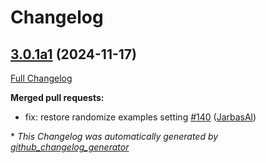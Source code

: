 # Changelog

## [3.0.1a1](https://github.com/OpenVoiceOS/skill-ovos-homescreen/tree/3.0.1a1) (2024-11-17)

[Full Changelog](https://github.com/OpenVoiceOS/skill-ovos-homescreen/compare/3.0.0...3.0.1a1)

**Merged pull requests:**

- fix: restore randomize examples setting [\#140](https://github.com/OpenVoiceOS/skill-ovos-homescreen/pull/140) ([JarbasAl](https://github.com/JarbasAl))



\* *This Changelog was automatically generated by [github_changelog_generator](https://github.com/github-changelog-generator/github-changelog-generator)*
